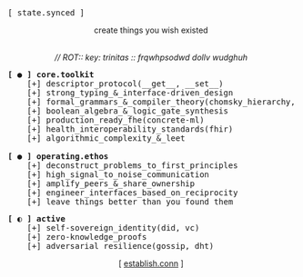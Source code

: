 <pre>
[ state.synced ]
</pre>


<p align="center">
  create things you wish existed
</p>
<p align="center">
  <br>
  <em>// ROT:: key: trinitas :: frqwhpsodwd dollv wudghuh</em>
</p>


<!-- [ ● ] ESTABLISHED PROTOCOLS & CORE PRINCIPLES -->
<pre>
<strong>[ ● ] core.toolkit</strong>
    [+] descriptor_protocol(__get__, __set__)
    [+] strong_typing_&_interface-driven_design
    [+] formal_grammars_&_compiler_theory(chomsky_hierarchy, ast)
    [+] boolean_algebra_&_logic_gate_synthesis
    [+] production_ready_fhe(concrete-ml)
    [+] health_interoperability_standards(fhir)
    [+] algorithmic_complexity_&_leet

<strong>[ ● ] operating.ethos</strong>
    [+] deconstruct_problems_to_first_principles
    [+] high_signal_to_noise_communication
    [+] amplify_peers_&_share_ownership
    [+] engineer_interfaces_based_on_reciprocity
    [+] leave_things_better_than_you_found_them
</pre>

<!-- [ ◐ ] ACTIVE RESEARCH & EXPLORATION -->
<pre>
<strong>[ ◐ ] active</strong>
    [+] self-sovereign_identity(did, vc)
    [+] zero-knowledge_proofs
    [+] adversarial_resilience(gossip, dht)
</pre>

<p align="center">
  [ <a href="mailto:miguel.sicilia.garcia@gmail.com">establish.conn</a> ]
</p>
